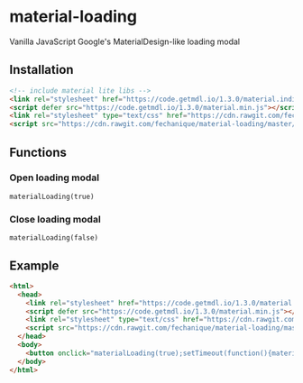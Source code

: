 # material-loading
Vanilla JavaScript Google's MaterialDesign-like loading modal

## Installation
```html
<!-- include material lite libs -->
<link rel="stylesheet" href="https://code.getmdl.io/1.3.0/material.indigo-pink.min.css">
<script defer src="https://code.getmdl.io/1.3.0/material.min.js"></script>
<link rel="stylesheet" type="text/css" href="https://cdn.rawgit.com/fechanique/material-loading/master/material-loading.css">
<script src="https://cdn.rawgit.com/fechanique/material-loading/master/material-loading.js"></script>
```
## Functions
### Open loading modal
```javscript
materialLoading(true)
```

### Close loading modal
```javscript
materialLoading(false)
```

## Example
```html
<html>
  <head>
    <link rel="stylesheet" href="https://code.getmdl.io/1.3.0/material.indigo-pink.min.css">
    <script defer src="https://code.getmdl.io/1.3.0/material.min.js"></script>
    <link rel="stylesheet" type="text/css" href="https://cdn.rawgit.com/fechanique/material-loading/master/material-loading.css">
    <script src="https://cdn.rawgit.com/fechanique/material-loading/master/material-loading.js"></script>
  </head>
  <body>
    <button onclick="materialLoading(true);setTimeout(function(){materialLoading(false)},3000)">Open loading modal</button>
  </body>
</html>
```
